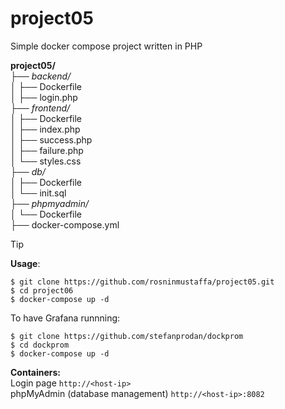 # project05
Simple docker compose project written in PHP <br/> 

**project05/**<br/>
├── *backend/*<br/>
│   ├── Dockerfile<br/>
│   ├── login.php<br/>
├── *frontend/*<br/>
│   ├── Dockerfile<br/>
│   ├── index.php<br/>
│   ├── success.php<br/>
│   ├── failure.php<br/>
│   └── styles.css<br/>
├── *db/*<br/>
│   ├── Dockerfile<br/>
│   └── init.sql<br/>
├── *phpmyadmin/*<br/>
│   └── Dockerfile<br/>
├── docker-compose.yml<br/>

> [!TIP]
**Usage**:
```
$ git clone https://github.com/rosninmustaffa/project05.git 
$ cd project06
$ docker-compose up -d
```
To have Grafana runnning:
```
$ git clone https://github.com/stefanprodan/dockprom 
$ cd dockprom
$ docker-compose up -d
```

**Containers:** <br/>
Login page `http://<host-ip>` <br/>
phpMyAdmin (database management) `http://<host-ip>:8082` <br/>
